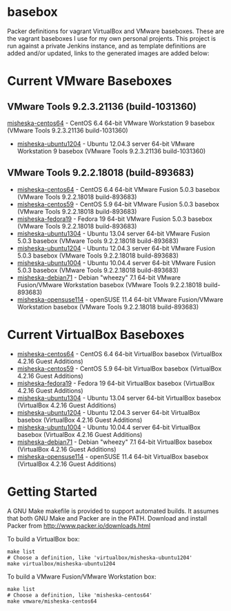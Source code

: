 basebox
=======

Packer definitions for vagrant VirtualBox and VMware baseboxes. 
These are the vagrant baseboxes I use for my own personal projents. 
This project is run against a private Jenkins instance, and as template
definitions are added and/or updated, links to the generated images are
added below:

Current VMware Baseboxes
========================

## VMware Tools 9.2.3.21136 (build-1031360)

[misheska-centos64](https://dl.dropboxusercontent.com/s/q96c6icvspjkrv4/misheska-centos64.box?token_hash=AAEBTZaa3w-lhunf0cR0Cq5Jh2tGisA1AwEp4HhyW1LGOw&dl=1) - CentOS 6.4 64-bit VMware Workstation 9 basebox (VMware Tools 9.2.3.21136 build-1031360)
* [misheska-ubuntu1204](https://dl.dropboxusercontent.com/s/0z1xhmtmcjs3h5n/misheska-ubuntu1204.box?token_hash=AAGCKIGHG_iiPMLItfcfYpPBBvtFNVz76uR1Lka2_jzGHw&dl=1) - Ubuntu 12.04.3 server 64-bit VMware Workstation 9 basebox (VMware Tools 9.2.3.21136 build-1031360)

## VMware Tools 9.2.2.18018 (build-893683)

* [misheska-centos64](https://dl.dropboxusercontent.com/s/78amja9zgzsxfcm/misheska-centos64.box?token_hash=AAE9hgUbbNWVb9Hz-dHmZRvBbC_iF9A8DdrDLOoSSh8Yug&dl=1) - CentOS 6.4 64-bit VMware Fusion 5.0.3 basebox (VMware Tools 9.2.2.18018 build-893683)
* [misheska-centos59](https://dl.dropboxusercontent.com/s/26w92xn6dcwu1zv/misheska-centos59.box?token_hash=AAFSotlaoJHz26EduPqIt5IEi7o4Q4ZHE1MNs6ecIyyV4g&dl=1) - CentOS 5.9 64-bit VMware Fusion 5.0.3 basebox (VMware Tools 9.2.2.18018 build-893683)
* [misheska-fedora19](https://dl.dropboxusercontent.com/s/ydcdppet0tgbggl/misheska-fedora19.box?token_hash=AAHJdxY0ER-CjAXY8kWaeLVw4huqFjuTK5poG-ayIiGUHQ&dl=1) - Fedora 19 64-bit VMware Fusion 5.0.3 basebox (VMware Tools 9.2.2.18018 build-893683)
* [misheska-ubuntu1304](https://dl.dropboxusercontent.com/s/i95ij2nzg9lut2l/misheska-ubuntu1304.box?token_hash=AAGyNj5T7CAEL9_as5MIkgOViow1w8BW76HKcPYG8EbPyg&dl=1) - Ubuntu 13.04 server 64-bit VMware Fusion 5.0.3 basebox (VMware Tools 9.2.2.18018 build-893683)
* [misheska-ubuntu1204](https://dl.dropboxusercontent.com/s/hb3xouxk96ow1w8/misheska-ubuntu1204.box?token_hash=AAElfc2aj3Qu4QdJmZGnQEiZU9rd3-lb3wP7JwovWI0dMw&dl=1) - Ubuntu 12.04.3 server 64-bit VMware Fusion 5.0.3 basebox (VMware Tools 9.2.2.18018 build-893683)
* [misheska-ubuntu1004](https://dl.dropboxusercontent.com/s/gaa8frli5g6e2tr/misheska-ubuntu1004.box?token_hash=AAHlTAZJeb2SxdzlardrfA4rWXN5CcJuRjhhsaW5FqBZeA&dl=1) - Ubuntu 10.04.4 server 64-bit VMware Fusion 5.0.3 basebox (VMware Tools 9.2.2.18018 build-893683)
* [misheska-debian71](https://dl.dropboxusercontent.com/s/l96ew3z8auhn8kd/misheska-debian71.box?token_hash=AAGxp64UIE4mVnXawCEWx77zN871ZRTGrpPfB-y_9I3WQA&dl=1) - Debian "wheezy" 7.1 64-bit VMware Fusion/VMware Workstation basebox (VMware Tools 9.2.2.18018 build-893683)
* [misheska-opensuse114](https://dl.dropboxusercontent.com/s/rmnoo7p7cedezd9/misheska-opensuse114.box?token_hash=AAHsOGsy6reh8fclrwboMSeTciYDVzCYiJUBORHZwTHnrQ&dl=1) - openSUSE 11.4 64-bit VMware Fusion/VMware Workstation basebox (VMware Tools 9.2.2.18018 build-893683)

Current VirtualBox Baseboxes
============================

* [misheska-centos64](https://dl.dropboxusercontent.com/s/y733o4ifkowc1w0/misheska-centos64.box?token_hash=AAFQZHmrtNB_Obc1Fvx3HL9Jl3EwQAmpXIKbpxy5IBxrwQ&dl=1) - CentOS 6.4 64-bit VirtualBox basebox (VirtualBox 4.2.16 Guest Additions)
* [misheska-centos59](https://dl.dropboxusercontent.com/s/to898rawsb5klz1/misheska-centos59.box?token_hash=AAFdfkDOzzAwmauLOFgRpzDMxVYu4zPc_lB9MZRNUKkr4g&dl=1) - CentOS 5.9 64-bit VirtualBox basebox (VirtualBox 4.2.16 Guest Additions)
* [misheska-fedora19](https://dl.dropboxusercontent.com/s/dvin3su7tr4rsme/misheska-fedora19.box?token_hash=AAE6Z4EOzW6lliUitACl-tBn76GfuQ4Hyx23j1ZwCfQzZw&dl=1) - Fedora 19 64-bit VirtualBox basebox (VirtualBox 4.2.16 Guest Additions)
* [misheska-ubuntu1304](https://dl.dropboxusercontent.com/s/sacy9xv7065j3i7/misheska-ubuntu1304.box?token_hash=AAHuAaUCPvgms2ULMj_4ZTPYZfbf7XEJ0hU11UpIQmA2fg&dl=1) - Ubuntu 13.04 server 64-bit VirtualBox basebox (VirtualBox 4.2.16 Guest Additions)
* [misheska-ubuntu1204](https://dl.dropboxusercontent.com/s/yfojlwxq66im9hk/misheska-ubuntu1204.box?token_hash=AAFUeOXWpPnRaPh6s_9JHKQiF0Y-q7rE8BrNxQN5d4Qj1Q&dl=1) - Ubuntu 12.04.3 server 64-bit VirtualBox basebox (VirtualBox 4.2.16 Guest Additions)
* [misheska-ubuntu1004](https://dl.dropboxusercontent.com/s/i8g9udzui3fm6yf/misheska-ubuntu1004.box?token_hash=AAH7AKBi5S7A7BJMdbreEiBHb5ZlrmDeefRG-ciiSITNBA&dl=1) - Ubuntu 10.04.4 server 64-bit VirtualBox basebox (VirtualBox 4.2.16 Guest Additions)
* [misheska-debian71](https://dl.dropboxusercontent.com/s/it2y0qvrencv3jg/misheska-debian71.box?token_hash=AAGkdmtEBG6xpskfaITDKSfsSNqVE2P2mJwsWeSJ76ZyvA&dl=1) - Debian "wheezy" 7.1 64-bit VirtualBox basebox (VirtualBox 4.2.16 Guest Additions)
* [misheska-opensuse114](https://dl.dropboxusercontent.com/s/qyi6y8wlcrut6j4/misheska-opensuse114.box?token_hash=AAF-jfwM2tQ0NskTS2cgRdOcd314nmdWuu0hPOkyMbPyBg&dl=1) - openSUSE 11.4 64-bit VirtualBox basebox (VirtualBox 4.2.16 Guest Additions)

Getting Started
===============

A GNU Make makefile is provided to support automated builds.  It assumes
that both GNU Make and Packer are in the PATH.  Download and install
Packer from <http://www.packer.io/downloads.html>  

To build a VirtualBox box:

    make list
    # Choose a definition, like 'virtualbox/misheska-ubuntu1204'
    make virtualbox/misheska-ubuntu1204

To build a VMware Fusion/VMware Workstation box:

    make list
    # Choose a definition, like 'misheska-centos64'
    make vmware/misheska-centos64

